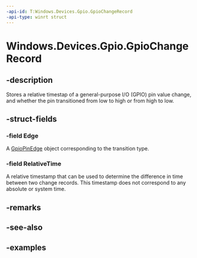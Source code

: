 ```yaml
---
-api-id: T:Windows.Devices.Gpio.GpioChangeRecord
-api-type: winrt struct
---
```


<!-- Structure syntax.
public struct GpioChangeRecord  {
	public GpioPinEdge Edge 
	public TimeSpan RelativeTime 
}
-->

# Windows.Devices.Gpio.GpioChangeRecord

## -description
Stores a relative timestap of a general-purpose I/O (GPIO) pin value change, and whether the pin transitioned from low to high or from high to low.

## -struct-fields

### -field Edge
A [GpioPinEdge](gpiopinedge.md) object corresponding to the transition type.

### -field RelativeTime
A relative timestamp that can be used to determine the difference in time between two change records. This timestamp does not correspond to any absolute or system time.

## -remarks

## -see-also

## -examples

